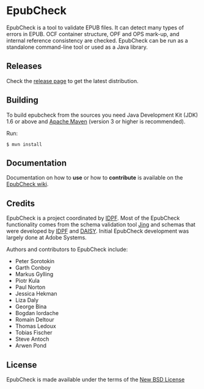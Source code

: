 EpubCheck
=========

EpubCheck is a tool to validate EPUB files. It can detect many
types of errors in EPUB. OCF container structure, OPF and OPS mark-up,
and internal reference consistency are checked. EpubCheck can be run
as a standalone command-line tool or used as a Java library.

## Releases

Check the [release page](https://github.com/IDPF/epubcheck/releases) to get the latest distribution.

## Building

To build epubcheck from the sources you need Java Development Kit (JDK) 1.6 or above
and [Apache Maven](http://maven.apache.org/) (version 3 or higher is recommended).

Run:

```
$ mvn install
```

## Documentation

Documentation on how to **use** or how to **contribute** is available on the [EpubCheck wiki](wiki).

## Credits

EpubCheck is a project coordinated by [IDPF](http://idpf.org/). Most of the EpubCheck functionality comes from the schema validation tool [Jing](http://www.thaiopensource.com/relaxng/jing.html) and schemas that were developed by [IDPF](http://www.idpf.org/) and [DAISY](http://www.daisy.org/). Initial EpubCheck development was largely done at Adobe Systems.

Authors and contributors to EpubCheck include:

 * Peter Sorotokin
 * Garth Conboy
 * Markus Gylling
 * Piotr Kula
 * Paul Norton
 * Jessica Hekman
 * Liza Daly
 * George Bina
 * Bogdan Iordache
 * Romain Deltour
 * Thomas Ledoux
 * Tobias Fischer
 * Steve Antoch
 * Arwen Pond

## License

EpubCheck is made available under the terms of the [New BSD License](http://opensource.org/licenses/BSD-3-Clause)

